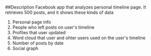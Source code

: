 ##Description
Facebook app that analyzes personal timeline page.
It retrieves 500 posts, and it shows these kinds of data
1. Personal page info
2. People who left posts on user's timeline
3. Profiles that user updated
4. Word cloud that user and ohter users used on the user's timeline
5. Number of posts by date
6. Social graph